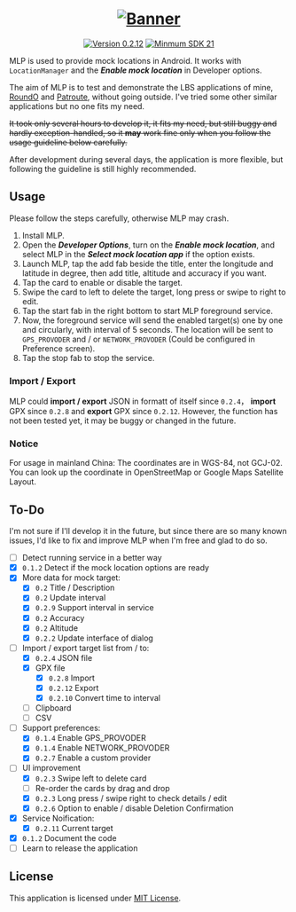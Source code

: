 <h1 align=center><a href="#"><img src="./Resource/Banner.svg" alt="Banner"></a></h1>
<p align=center>
    <a href="./CHANGELOG.md"><img alt="Version 0.2.12" src="https://img.shields.io/badge/version-0.2.12-orange.svg"/></a>
    <a href="https://www.android.com/versions/lollipop-5-0/"><img alt="Minmum SDK 21" src="https://img.shields.io/badge/min_SDK-21-A4C639.svg"/></a>
</p>

MLP is used to provide mock locations in Android. It works with `LocationManager` and the ***Enable mock location*** in Developer options.

The aim of MLP is to test and demonstrate the LBS applications of mine,  [RoundO](https://github.com/lucka-me/RoundO-android "GitHub") and [Patroute](https://github.com/lucka-me/Patroute-android "GitHub"), without going outside. I've tried some other similar applications but no one fits my need.

~~It took only several hours to develop it, it fits my need, but still buggy and hardly exception-handled, so it **may** work fine only when you follow the usage guideline below carefully.~~

After development during several days, the application is more flexible, but following the guideline is still highly recommended.

## Usage
Please follow the steps carefully, otherwise MLP may crash.

1. Install MLP.
2. Open the ***Developer Options***, turn on the ***Enable mock location***, and select MLP in the ***Select mock location app*** if the option exists.
3. Launch MLP, tap the add fab beside the title, enter the longitude and latitude in degree, then add title, altitude and accuracy if you want.
4. Tap the card to enable or disable the target.
5. Swipe the card to left to delete the target, long press or swipe to right to edit.
6. Tap the start fab in the right bottom to start MLP foreground service.
7. Now, the foreground service will send the enabled target(s) one by one and circularly, with interval of 5 seconds. The location will be sent to `GPS_PROVODER` and / or `NETWORK_PROVODER` (Could be configured in Preference screen).
8. Tap the stop fab to stop the service.

### Import / Export
MLP could **import / export** JSON in formatt of itself since `0.2.4`， **import** GPX since `0.2.8` and **export** GPX since `0.2.12`. However, the function has not been tested yet, it may be buggy or changed in the future.

### Notice
For usage in mainland China: The coordinates are in WGS-84, not GCJ-02. You can look up the coordinate in OpenStreetMap or Google Maps Satellite Layout.

## To-Do
I'm not sure if I'll develop it in the future, but since there are so many known issues, I'd like to fix and improve MLP when I'm free and glad to do so.

- [ ] Detect running service in a better way
- [x] `0.1.2` Detect if the mock location options are ready
- [x] More data for mock target:
  - [x] `0.2` Title / Description
  - [x] `0.2` Update interval
  - [x] `0.2.9` Support interval in service
  - [x] `0.2` Accuracy
  - [x] `0.2` Altitude
  - [x] `0.2.2` Update interface of dialog
- [ ] Import / export target list from / to:
  - [x] `0.2.4` JSON file
  - [x] GPX file
    - [x] `0.2.8` Import
    - [x] `0.2.12` Export
    - [x] `0.2.10` Convert time to interval
  - [ ] Clipboard
  - [ ] CSV
- [ ] Support preferences:
  - [x] `0.1.4` Enable GPS_PROVODER
  - [x] `0.1.4` Enable NETWORK_PROVODER
  - [x] `0.2.7` Enable a custom provider
- [ ] UI improvement
  - [x] `0.2.3` Swipe left to delete card
  - [ ] Re-order the cards by drag and drop
  - [x] `0.2.3` Long press / swipe right to check details / edit
  - [x] `0.2.6` Option to enable / disable Deletion Confirmation
- [x] Service Noification:
  - [x] `0.2.11` Current target
- [x] `0.1.2` Document the code
- [ ] Learn to release the application

## License
This application is licensed under [MIT License](./LICENSE).
